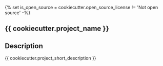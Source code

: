 {% set is_open_source = cookiecutter.open_source_license != 'Not open source' -%}

## {{ cookiecutter.project_name }}

## Description
{{ cookiecutter.project_short_description }}

